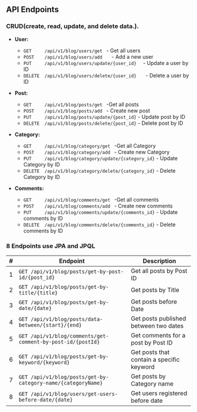 ##  API Endpoints

 ### CRUD(create, read, update, and delete data.).
- **User:**
  - `GET     /api/v1/blog/users/get `                - Get all users
  - `POST    /api/v1/blog/users/add   `              - Add a new user  
  - `PUT     /api/v1/blog/users/update/{user_id}  `       - Update a user by ID  
  - `DELETE  /api/v1/blog/users/delete/{user_id}   `      - Delete a user by ID
- **Post:**    
  - `GET     /api/v1/blog/posts/get `             -Get all posts  
  - `POST    /api/v1/blog/posts/add `             - Create new post  
  - `PUT     /api/v1/blog/posts/update/{post_id}`             - Update post by ID  
  - `DELETE  /api/v1/blog/posts/delete/{post_id}`             - Delete post by ID

- **Category:**
  - `GET     /api/v1/blog/category/get `             -Get all Category  
  - `POST    /api/v1/blog/category/add `             - Create new Category  
  - `PUT     /api/v1/blog/category/update/{category_id}`             - Update Category by ID  
  - `DELETE  /api/v1/blog/category/delete/{category_id}`             - Delete Category by ID
- **Comments:**
   
  - `GET     /api/v1/blog/comments/get `             -Get all comments  
  - `POST    /api/v1/blog/comments/add `             - Create new comments  
  - `PUT     /api/v1/blog/comments/update/{comments_id}`             - Update comments by ID  
  - `DELETE  /api/v1/blog/comments/delete/{comments_id}`             - Delete comments by ID

 ### 8 Endpoints use JPA and JPQL 

| #  | Endpoint                                                       | Description                                      |
|----|----------------------------------------------------------------|--------------------------------------------------|
| 1  | `GET /api/v1/blog/posts/get-by-post-id/{post_id}`             | Get all posts by Post ID                         |
| 2  | `GET /api/v1/blog/posts/get-by-title/{title}`                 | Get posts by Title                               |
| 3  | `GET /api/v1/blog/posts/get-by-date/{date}`                   | Get posts before  Date                           |
| 4  | `GET /api/v1/blog/posts/data-between/{start}/{end}`           | Get posts published between two dates            |
| 5  | `GET /api/v1/blog/comments/get-comment-by-post-id/{postId}`   | Get comments for a post by Post ID               |
| 6  | `GET /api/v1/blog/posts/get-by-keyword/{keyword}`             | Get posts that contain a specific keyword        |
| 7  | `GET /api/v1/blog/posts/get-by-category-name/{categoryName}`  | Get posts by Category name                       |
| 8  | `GET /api/v1/blog/users/get-users-before-date/{date}`         | Get users registered before date                 |


    
